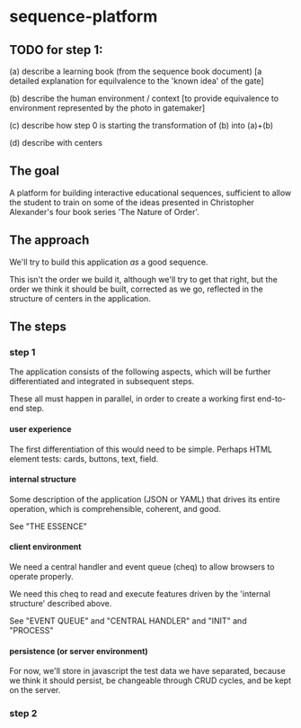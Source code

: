 # sequence-platform

## TODO for step 1: 

(a) describe a learning book (from the sequence book document) 
   [a detailed explanation for equilvalence to the 'known idea' of the gate]

(b) describe the human environment / context 
   [to provide equivalence to environment represented by the photo in gatemaker]

(c) describe how step 0 is starting the transformation of (b) into (a)+(b)

(d) describe with centers

## The goal

A platform for building interactive educational sequences,
sufficient to allow the student to train on some of the
ideas presented in Christopher Alexander's four book series
'The Nature of Order'.

## The approach

We'll try to build this application *as* a good sequence.

This isn't the order we build it, although we'll try to get that right,
but the order we think it should be built, corrected as we go, reflected
in the structure of centers in the application.

## The steps

### step 1

The application consists of the following aspects, which will
be further differentiated and integrated in subsequent steps.

These all must happen in parallel, in order to create a working
first end-to-end step.

#### user experience

The first differentiation of this would need to be simple.
Perhaps HTML element tests: cards, buttons, text, field.

#### internal structure

Some description of the application (JSON or YAML) that drives
its entire operation, which is comprehensible, coherent, and good.

See "THE ESSENCE"

#### client environment

We need a central handler and event queue (cheq) to allow browsers
to operate properly.

We need this cheq to read and execute features driven by the 
'internal structure' described above.

See "EVENT QUEUE" and "CENTRAL HANDLER" and "INIT" and "PROCESS"

#### persistence (or server environment)

For now, we'll store in javascript the test data we have separated,
because we think it should persist, be changeable through CRUD cycles, 
and be kept on the server.

### step 2
